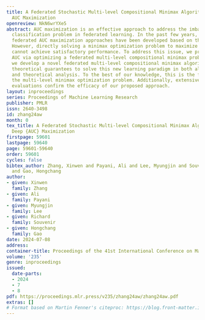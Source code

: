 ```yaml
---
title: A Federated Stochastic Multi-level Compositional Minimax Algorithm for Deep
  AUC Maximization
openreview: NkN6wrYXe5
abstract: AUC maximization is an effective approach to address the imbalanced data
  classification problem in federated learning. In the past few years, a couple of
  federated AUC maximization approaches have been developed based on the minimax optimization.
  However, directly solving a minimax optimization problem to maximize the AUC score
  cannot achieve satisfactory performance. To address this issue, we propose to maximize
  AUC via optimizing a federated multi-level compositional minimax problem. Specifically,
  we develop a novel federated multi-level compositional minimax algorithm with rigorous
  theoretical guarantees to solve this new learning paradigm in both algorithmic design
  and theoretical analysis. To the best of our knowledge, this is the first work studying
  the multi-level minimax optimization problem. Additionally, extensive empirical
  evaluations confirm the efficacy of our proposed approach.
layout: inproceedings
series: Proceedings of Machine Learning Research
publisher: PMLR
issn: 2640-3498
id: zhang24aw
month: 0
tex_title: A Federated Stochastic Multi-level Compositional Minimax Algorithm for
  Deep {AUC} Maximization
firstpage: 59601
lastpage: 59640
page: 59601-59640
order: 59601
cycles: false
bibtex_author: Zhang, Xinwen and Payani, Ali and Lee, Myungjin and Souvenir, Richard
  and Gao, Hongchang
author:
- given: Xinwen
  family: Zhang
- given: Ali
  family: Payani
- given: Myungjin
  family: Lee
- given: Richard
  family: Souvenir
- given: Hongchang
  family: Gao
date: 2024-07-08
address:
container-title: Proceedings of the 41st International Conference on Machine Learning
volume: '235'
genre: inproceedings
issued:
  date-parts:
  - 2024
  - 7
  - 8
pdf: https://proceedings.mlr.press/v235/zhang24aw/zhang24aw.pdf
extras: []
# Format based on Martin Fenner's citeproc: https://blog.front-matter.io/posts/citeproc-yaml-for-bibliographies/
---
```

